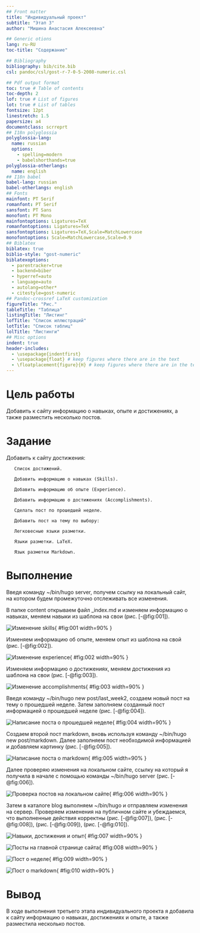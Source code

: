 ```yaml
---
## Front matter
title: "Индивидуальный проект"
subtitle: "Этап 3"
author: "Мишина Анастасия Алексеевна"

## Generic otions
lang: ru-RU
toc-title: "Содержание"

## Bibliography
bibliography: bib/cite.bib
csl: pandoc/csl/gost-r-7-0-5-2008-numeric.csl

## Pdf output format
toc: true # Table of contents
toc-depth: 2
lof: true # List of figures
lot: true # List of tables
fontsize: 12pt
linestretch: 1.5
papersize: a4
documentclass: scrreprt
## I18n polyglossia
polyglossia-lang:
  name: russian
  options:
	- spelling=modern
	- babelshorthands=true
polyglossia-otherlangs:
  name: english
## I18n babel
babel-lang: russian
babel-otherlangs: english
## Fonts
mainfont: PT Serif
romanfont: PT Serif
sansfont: PT Sans
monofont: PT Mono
mainfontoptions: Ligatures=TeX
romanfontoptions: Ligatures=TeX
sansfontoptions: Ligatures=TeX,Scale=MatchLowercase
monofontoptions: Scale=MatchLowercase,Scale=0.9
## Biblatex
biblatex: true
biblio-style: "gost-numeric"
biblatexoptions:
  - parentracker=true
  - backend=biber
  - hyperref=auto
  - language=auto
  - autolang=other*
  - citestyle=gost-numeric
## Pandoc-crossref LaTeX customization
figureTitle: "Рис."
tableTitle: "Таблица"
listingTitle: "Листинг"
lofTitle: "Список иллюстраций"
lotTitle: "Список таблиц"
lolTitle: "Листинги"
## Misc options
indent: true
header-includes:
  - \usepackage{indentfirst}
  - \usepackage{float} # keep figures where there are in the text
  - \floatplacement{figure}{H} # keep figures where there are in the text
---
```


# Цель работы

Добавить к сайту информацию о навыках, опыте и достижениях, а также разместить несколько постов.

# Задание

Добавить к сайту достижения:

       Список достижений.
       
       Добавить информацию о навыках (Skills).
       
       Добавить информацию об опыте (Experience).
       
       Добавить информацию о достижениях (Accomplishments).
       
       Сделать пост по прошедшей неделе.
       
       Добавить пост на тему по выбору:
       
       Легковесные языки разметки.
       
       Языки разметки. LaTeX.
       
       Язык разметки Markdown.

# Выполнение

Введя команду ~/bin/hugo server, получем ссылку на локальный сайт, на котором будем промежуточно отслеживать все изменения.

В папке content открываем файл _index.md и изменяем информацию о навыках, меняем навыки из шаблона на свои (рис. [-@fig:001]).

![Изменение skills](image/fig1.png){ #fig:001 width=90% }

Изменяем информацию об опыте, меняем опыт из шаблона на свой (рис. [-@fig:002]).

![Изменение experience](image/fig2.png){ #fig:002 width=90% }

Изменяем информацию о достижениях, меняем достижения из шаблона на свои (рис. [-@fig:003]).

![Изменение accomplishments](image/fig3.png){ #fig:003 width=90% }

Введя команду ~/bin/hugo new post/last_week2, создаем новый пост на тему о прошедшей неделе. Затем заполняем созданный пост информацией о прошедшей неделе (рис. [-@fig:004]).

![Написание поста о прошедшей неделе](image/fig4.png){ #fig:004 width=90% }

Создаем второй пост markdown, вновь используя команду ~/bin/hugo new post/markdown. Далее заполняем пост необходимой информацией и добавляем картинку (рис. [-@fig:005]).

![Написание поста о markdown](image/fig5.png){ #fig:005 width=90% }

Далее проверяю изменения на локальном сайте, ссылку на который я получила в начале с помощью команды ~/bin/hugo server (рис. [-@fig:006]).

![Проверка постов на локальном сайте](image/fig6.png){ #fig:006 width=90% }

Затем в каталоге blog выполняем ~/bin/hugo и отправляем изменения на сервер. Проверяем изменения на публичном сайте и убеждаемся, что выполненные действия корректны (рис. [-@fig:007]), (рис. [-@fig:008]), (рис. [-@fig:009]), (рис. [-@fig:010]).

![Навыки, достижения и опыт](image/fig7.png){ #fig:007 width=90% }

![Посты на главной странице сайта](image/fig8.png){ #fig:008 width=90% }

![Пост о неделе](image/fig9.png){ #fig:009 width=90% }

![Пост о markdown](image/fig10.png){ #fig:010 width=90% }

# Вывод

В ходе выполнения третьего этапа индивидуального проекта я добавила к сайту информацию о навыках, достижениях и опыте, а также разместила несколько постов.
